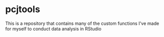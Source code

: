 # pcjtools
This is a repository that contains many of the custom functions I've made for myself to conduct data analysis in RStudio
